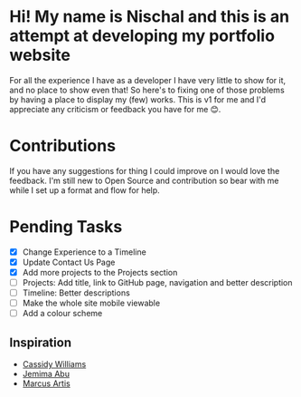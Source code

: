 # Hi! My name is Nischal and this is an attempt at developing my portfolio website

For all the experience I have as a developer I have very little to show for it, and no place to show even that! So here's to fixing one of those problems by having a place to display my (few) works. This is v1 for me and I'd appreciate any criticism or feedback you have for me 😊.

# Contributions

If you have any suggestions for thing I could improve on I would love the feedback. I'm still new to Open Source and contribution so bear with me while I set up a format and flow for help.

# Pending Tasks

- [x] Change Experience to a Timeline
- [x] Update Contact Us Page
- [x] Add more projects to the Projects section
- [ ] Projects: Add title, link to GitHub page, navigation and better description
- [ ] Timeline: Better descriptions
- [ ] Make the whole site mobile viewable
- [ ] Add a colour scheme

## Inspiration

- [Cassidy Williams](https://cassidoo.co/)
- [Jemima Abu](https://www.jemimaabu.com/)
- [Marcus Artis](https://marcusartis.pixpa.com/)
